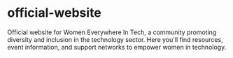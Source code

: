 # official-website
Official website for Women Everywhere In Tech, a community promoting diversity and inclusion in the technology sector. Here you'll find resources, event information, and support networks to empower women in technology.
